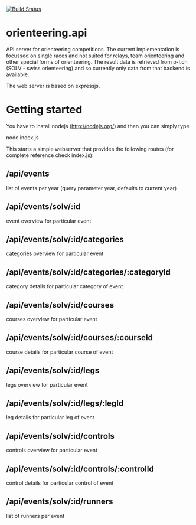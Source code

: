 [![Build Status](https://travis-ci.org/rasifix/orienteering.api.svg?branch=master)](https://travis-ci.org/rasifix/orienteering.api)

# orienteering.api
API server for orienteering competitions. The current implementation is focussed on single races and not suited for relays, 
team orienteering and other special forms of orienteering. The result data is retrieved from o-l.ch (SOLV - swiss orienteering) and 
so currently only data from that backend is available. 

The web server is based on expressjs.

# Getting started
You have to install nodejs (http://nodejs.org/) and then you can simply type 

 node index.js

This starts a simple webserver that provides the following routes (for complete reference check index.js):

## /api/events
list of events per year (query parameter year, defaults to current year)

## /api/events/solv/:id
event overview for particular event

## /api/events/solv/:id/categories
categories overview for particular event

## /api/events/solv/:id/categories/:categoryId
category details for particular category of event

## /api/events/solv/:id/courses
courses overview for particular event

## /api/events/solv/:id/courses/:courseId
course details for particular course of event

## /api/events/solv/:id/legs
legs overview for particular event

## /api/events/solv/:id/legs/:legId
leg details for particular leg of event

## /api/events/solv/:id/controls
controls overview for particular event

## /api/events/solv/:id/controls/:controlId
control details for particular control of event

## /api/events/solv/:id/runners
list of runners per event

